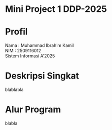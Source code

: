 # Mini Project 1 DDP-2025

# Profil

Nama : Muhammad Ibrahim Kamil \
NIM : 2509116012 \
Sistem Informasi A'2025 

# Deskripsi Singkat
blablabla

# Alur Program
blabla

